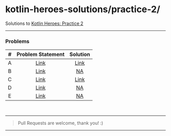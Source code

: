 # kotlin-heroes-solutions/practice-2/ 
Solutions to [Kotlin Heroes: Practice 2](https://codeforces.com/contest/1212)

___

### Problems

|#|Problem Statement|Solution|
|:-:|:-:|:-:|
| A | [Link](https://codeforces.com/contest/1212/problem/A) | [Link](./a.kt) |
| B | [Link](https://codeforces.com/contest/1212/problem/B) | [NA]() |
| C | [Link](https://codeforces.com/contest/1212/problem/C) | [Link](./c.kt) |
| D | [Link](https://codeforces.com/contest/1212/problem/D) | [NA]() |
| E | [Link](https://codeforces.com/contest/1212/problem/E) | [NA]() |

</br>

___
> Pull Requests are welcome, thank you! :)
___